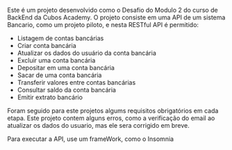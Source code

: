 Este é um projeto desenvolvido como o Desafio do Modulo 2 do curso de BackEnd da Cubos Academy.
O projeto consiste em uma API de um sistema Bancario, como um projeto piloto, e nesta RESTful API é permitido:
-   Listagem de contas bancárias
-   Criar conta bancária
-   Atualizar os dados do usuário da conta bancária
-   Excluir uma conta bancária
-   Depositar em uma conta bancária
-   Sacar de uma conta bancária
-   Transferir valores entre contas bancárias
-   Consultar saldo da conta bancária
-   Emitir extrato bancário

Foram seguido para este projetos algums requisitos obrigatórios em cada etapa.
Este projeto contem alguns erros, como a verificação do email ao atualizar os dados do usuario, mas ele sera corrigido em breve.

Para executar a API, use um frameWork, como o Insomnia
